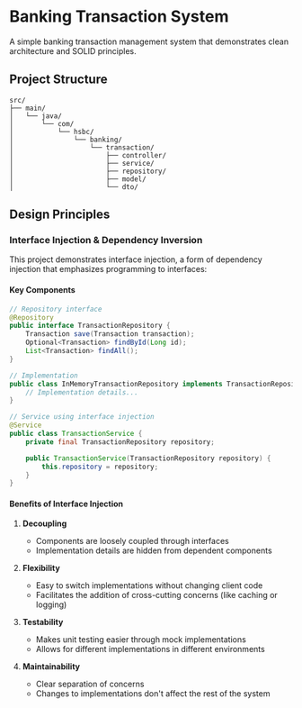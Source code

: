 # Banking Transaction System

A simple banking transaction management system that demonstrates clean architecture and SOLID principles.

## Project Structure
```
src/
├── main/
│   └── java/
│       └── com/
│           └── hsbc/
│               └── banking/
│                   └── transaction/
│                       ├── controller/
│                       ├── service/
│                       ├── repository/
│                       ├── model/
│                       └── dto/
```

## Design Principles

### Interface Injection & Dependency Inversion

This project demonstrates interface injection, a form of dependency injection that emphasizes programming to interfaces:

#### Key Components

```java
// Repository interface
@Repository
public interface TransactionRepository {
    Transaction save(Transaction transaction);
    Optional<Transaction> findById(Long id);
    List<Transaction> findAll();
}

// Implementation
public class InMemoryTransactionRepository implements TransactionRepository {
    // Implementation details...
}

// Service using interface injection
@Service
public class TransactionService {
    private final TransactionRepository repository;

    public TransactionService(TransactionRepository repository) {
        this.repository = repository;
    }
}
```

#### Benefits of Interface Injection

1. **Decoupling**
   - Components are loosely coupled through interfaces
   - Implementation details are hidden from dependent components

2. **Flexibility**
   - Easy to switch implementations without changing client code
   - Facilitates the addition of cross-cutting concerns (like caching or logging)

3. **Testability**
   - Makes unit testing easier through mock implementations
   - Allows for different implementations in different environments

4. **Maintainability**
   - Clear separation of concerns
   - Changes to implementations don't affect the rest of the system

